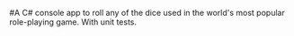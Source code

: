 #A C# console app to roll any of the dice used in the world's most popular role-playing game. With unit tests.
